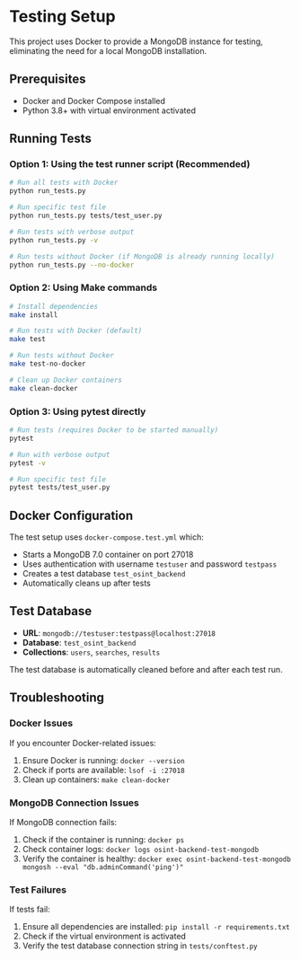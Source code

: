 # Testing Setup

This project uses Docker to provide a MongoDB instance for testing, eliminating the need for a local MongoDB installation.

## Prerequisites

- Docker and Docker Compose installed
- Python 3.8+ with virtual environment activated

## Running Tests

### Option 1: Using the test runner script (Recommended)

```bash
# Run all tests with Docker
python run_tests.py

# Run specific test file
python run_tests.py tests/test_user.py

# Run tests with verbose output
python run_tests.py -v

# Run tests without Docker (if MongoDB is already running locally)
python run_tests.py --no-docker
```

### Option 2: Using Make commands

```bash
# Install dependencies
make install

# Run tests with Docker (default)
make test

# Run tests without Docker
make test-no-docker

# Clean up Docker containers
make clean-docker
```

### Option 3: Using pytest directly

```bash
# Run tests (requires Docker to be started manually)
pytest

# Run with verbose output
pytest -v

# Run specific test file
pytest tests/test_user.py
```

## Docker Configuration

The test setup uses `docker-compose.test.yml` which:

- Starts a MongoDB 7.0 container on port 27018
- Uses authentication with username `testuser` and password `testpass`
- Creates a test database `test_osint_backend`
- Automatically cleans up after tests

## Test Database

- **URL**: `mongodb://testuser:testpass@localhost:27018`
- **Database**: `test_osint_backend`
- **Collections**: `users`, `searches`, `results`

The test database is automatically cleaned before and after each test run.

## Troubleshooting

### Docker Issues

If you encounter Docker-related issues:

1. Ensure Docker is running: `docker --version`
2. Check if ports are available: `lsof -i :27018`
3. Clean up containers: `make clean-docker`

### MongoDB Connection Issues

If MongoDB connection fails:

1. Check if the container is running: `docker ps`
2. Check container logs: `docker logs osint-backend-test-mongodb`
3. Verify the container is healthy: `docker exec osint-backend-test-mongodb mongosh --eval "db.adminCommand('ping')"`

### Test Failures

If tests fail:

1. Ensure all dependencies are installed: `pip install -r requirements.txt`
2. Check if the virtual environment is activated
3. Verify the test database connection string in `tests/conftest.py`
